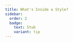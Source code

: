 ```yaml
---
title: What's Inside a Style?
sidebar:
  order: 2
  badge:
    text: Stub
    variant: tip
---
```


 